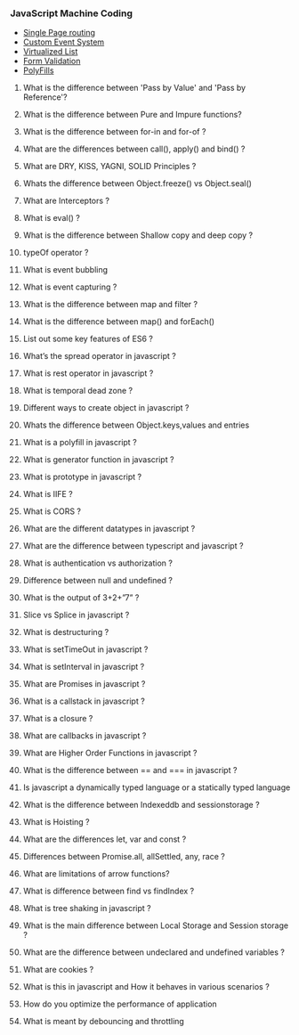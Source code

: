 ### JavaScript Machine Coding

- [Single Page routing](./single-page-routing/)
- [Custom Event System](./custom-event-system/)
- [Virtualized List](./virtualized-list/)
- [Form Validation](./form-validation/)
- [PolyFills](./polyfills/)




1. What is the difference between 'Pass by Value' and 'Pass by Reference'?
2. What is the difference between Pure and Impure functions?
3. What is the difference between for-in and for-of ?
4. What are the differences between call(), apply() and bind() ?
5. What are DRY, KISS, YAGNI, SOLID Principles ?
6. Whats the difference between Object.freeze() vs Object.seal()
7. What are Interceptors ?
8. What is eval() ?
9. What is the difference between Shallow copy and deep copy ?
10. typeOf operator ?

49. What is event bubbling
50. What is event capturing ?
2. What is the difference between map and filter ?
3. What is the difference between map() and forEach() 
7. List out some key features of ES6 ?
8. What’s the spread operator in javascript ?
9. What is rest operator in javascript ?
11. What is temporal dead zone ?
12. Different ways to create object in javascript ?
13. Whats the difference between Object.keys,values and entries
15. What is a polyfill in javascript ?
16. What is generator function in javascript ?
17. What is prototype in javascript ?
18. What is IIFE ?
19. What is CORS ?
20. What are the different datatypes in javascript ?
21. What are the difference between typescript and javascript ?
22. What is authentication vs authorization ?
23. Difference between null and undefined ?
24. What is the output of 3+2+”7” ?
25. Slice vs Splice in javascript ?
26. What is destructuring ?
27. What is setTimeOut in javascript ?
28. What is setInterval in javascript ?
29. What are Promises in javascript ?
30. What is a callstack in javascript ?
31. What is a closure ?
32. What are callbacks in javascript ?
33. What are Higher Order Functions in javascript ?
34. What is the difference between == and === in javascript ?
35. Is javascript a dynamically typed language or a statically typed language 
36. What is the difference between Indexeddb and sessionstorage ?
38. What is Hoisting ?
39. What are the differences let, var and const ?
41. Differences between Promise.all, allSettled, any, race ?
42. What are limitations of arrow functions?
43. What is difference between find vs findIndex ?
44. What is tree shaking in javascript ?
45. What is the main difference between Local Storage and Session storage ?
48. What are the difference between undeclared and undefined variables ?
51. What are cookies ?
53. What is this in javascript and How it behaves in various scenarios ?
54. How do you optimize the performance of application
55. What is meant by debouncing and throttling
